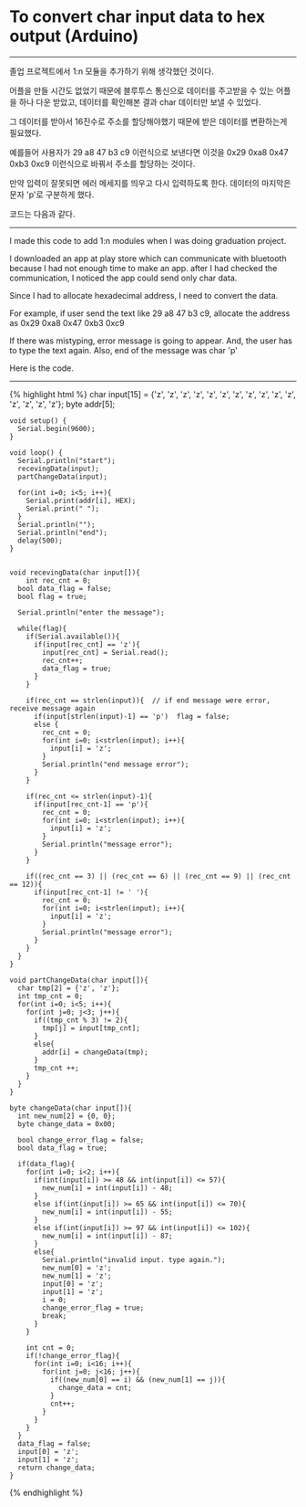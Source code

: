 # To convert char input data to hex output (Arduino)



- - -

졸업 프로젝트에서 1:n 모듈을 추가하기 위해 생각했던 것이다.

어플을 만들 시간도 없었기 때문에 블루투스 통신으로 데이터를 주고받을 수 있는 어플을 하나 다운 받았고, 데이터를 확인해본 결과 char 데이터만 보낼 수 있었다.

그 데이터를 받아서 16진수로 주소를 할당해야했기 때문에 받은 데이터를 변환하는게 필요했다.

예를들어 사용자가 29 a8 47 b3 c9 이런식으로 보낸다면 이것을 0x29 0xa8 0x47 0xb3 0xc9 이런식으로 바꿔서 주소를 할당하는 것이다.

만약 입력이 잘못되면 에러 메세지를 띄우고 다시 입력하도록 한다. 데이터의 마지막은 문자 'p'로 구분하게 했다.

코드는 다음과 같다.

- - -



I made this code to add 1:n modules when I was doing graduation project.

I downloaded an app at play store which can communicate with bluetooth because I had not enough time to make an app. after I had checked the communication, I noticed the app could send only char data.

Since I had to allocate hexadecimal address, I need to convert the data.

For example, if user send the text like 29 a8 47 b3 c9, allocate the address as 0x29 0xa8 0x47 0xb3 0xc9

If there was mistyping, error message is going to appear. And, the user has to type the text again. Also, end of the message was char 'p'

Here is the code.


- - -

{% highlight html %}
    char input[15] = {'z', 'z', 'z', 'z', 'z', 'z', 'z', 'z', 'z', 'z', 'z', 'z', 'z', 'z', 'z'};
    byte addr[5];

    void setup() {
      Serial.begin(9600);
    }

    void loop() {
      Serial.println("start");
      recevingData(input);
      partChangeData(input);

      for(int i=0; i<5; i++){
        Serial.print(addr[i], HEX);
        Serial.print(" ");
      }
      Serial.println("");
      Serial.println("end");
      delay(500);
    }


    void recevingData(char input[]){
        int rec_cnt = 0;
      bool data_flag = false;
      bool flag = true;

      Serial.println("enter the message");

      while(flag){    
        if(Serial.available()){
          if(input[rec_cnt] == 'z'){
            input[rec_cnt] = Serial.read();
            rec_cnt++;
            data_flag = true;
          }      
        }

        if(rec_cnt == strlen(input)){  // if end message were error,     receive message again
          if(input[strlen(input)-1] == 'p')  flag = false;
          else {
            rec_cnt = 0;
            for(int i=0; i<strlen(input); i++){
              input[i] = 'z';
            }
            Serial.println("end message error");
          }
        }

        if(rec_cnt <= strlen(input)-1){
          if(input[rec_cnt-1] == 'p'){
            rec_cnt = 0;
            for(int i=0; i<strlen(input); i++){
              input[i] = 'z';
            }
            Serial.println("message error");
          }
        }

        if((rec_cnt == 3) || (rec_cnt == 6) || (rec_cnt == 9) || (rec_cnt == 12)){
          if(input[rec_cnt-1] != ' '){
            rec_cnt = 0;
            for(int i=0; i<strlen(input); i++){
              input[i] = 'z';
            }
            Serial.println("message error");
          }
        }
      }
    }

    void partChangeData(char input[]){
      char tmp[2] = {'z', 'z'};
      int tmp_cnt = 0;
      for(int i=0; i<5; i++){
        for(int j=0; j<3; j++){
          if((tmp_cnt % 3) != 2){
            tmp[j] = input[tmp_cnt];
          }
          else{
            addr[i] = changeData(tmp);
          }
          tmp_cnt ++;
        }
      }
    }

    byte changeData(char input[]){
      int new_num[2] = {0, 0};
      byte change_data = 0x00;

      bool change_error_flag = false;
      bool data_flag = true;

      if(data_flag){
        for(int i=0; i<2; i++){
          if(int(input[i]) >= 48 && int(input[i]) <= 57){
            new_num[i] = int(input[i]) - 48;
          }
          else if(int(input[i]) >= 65 && int(input[i]) <= 70){
            new_num[i] = int(input[i]) - 55;
          }
          else if(int(input[i]) >= 97 && int(input[i]) <= 102){
            new_num[i] = int(input[i]) - 87;
          }
          else{
            Serial.println("invalid input. type again.");
            new_num[0] = 'z';
            new_num[1] = 'z';
            input[0] = 'z';
            input[1] = 'z';
            i = 0;
            change_error_flag = true;
            break;
          }
        }

        int cnt = 0;
        if(!change_error_flag){
          for(int i=0; i<16; i++){
            for(int j=0; j<16; j++){
              if((new_num[0] == i) && (new_num[1] == j)){
                change_data = cnt;
              }
              cnt++;
            }
          }
        }
      }
      data_flag = false;
      input[0] = 'z';
      input[1] = 'z';
      return change_data;
    }
{% endhighlight %}
